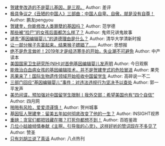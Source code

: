 - [贺建奎改造的不是婴儿基因，是三观。](http://wechatscope.jmsc.hku.hk:8000/html?fn=gh_2ba2404c01c0_2018-11-30_2653355003_lwKHyrf72P.y.tar.gz)
Author: 差评
- [极具争议之《丑陋的中国人》三部曲：中国人自卑、自傲，就是没有自尊！](http://wechatscope.jmsc.hku.hk:8000/html?fn=gh_6a6834a87305_2018-11-30_2247487732_a9flA6EhD5.y.tar.gz)
Author: 鹏友pengyou
- [贺建奎，你能修改人类罪孽的基因吗？](http://wechatscope.jmsc.hku.hk:8000/html?fn=gh_7ea922bbe724_2018-11-30_2654109874_URgrFpyDCG.y.tar.gz)
Author: 范学德
- [那些被“捡尸”的女孩后面都怎么样了？](http://wechatscope.jmsc.hku.hk:8000/html?fn=gh_cc43c37310ea_2018-11-30_2247493121_rBbWJuadvH.y.tar.gz)
Author: 鬼师兄讲鬼故事
- [谴责“基因编辑婴儿”的道德理由是什么？](http://wechatscope.jmsc.hku.hk:8000/html?fn=gh_5c4e342a79a0_2018-11-30_2753605181_yOCaWkw0eP.y.tar.gz)
Author: 清华大学清新时报
- [让一部分猴子先富起来，结果猴子嫖娼了……](http://wechatscope.jmsc.hku.hk:8000/html?fn=gh_7fad9eaab95d_2018-11-30_2247484810_8JDKnXNAM6.y.tar.gz)
Author: 思想报
- [绝不是危言耸听！2019年才是经济寒冬的开始，失业潮不可避免](http://wechatscope.jmsc.hku.hk:8000/html?fn=gh_cea50858e658_2018-11-30_2247489337_vTEAs9oqZe.y.tar.gz)
Author: 中产读本
- [美国国家卫生研究所(NIH)对首例基因编辑婴儿发声明](http://wechatscope.jmsc.hku.hk:8000/html?fn=gh_741afabd0abe_2018-11-30_2676485517_e8jTzDQd4H.y.tar.gz)
Author: 今日观察
- [能救治白血病女孩的基因编辑技术，并不是贺建奎式的危险冒进](http://wechatscope.jmsc.hku.hk:8000/html?fn=wxid_5637156371511_2018-11-30_2651703619_t92Vx1Bfui.y.tar.gz)
Author: 果壳
- [恶果来了！国际生物遗传领域开始拒收中国留学生](http://wechatscope.jmsc.hku.hk:8000/html?fn=gh_ae5bc138b1e1_2018-11-30_2247487151_43hjY9aFAl.y.tar.gz)
Author: 高碎说一不二
- [三部门回应“基因编辑婴儿”事件：对违法违规行为坚决予以查处](http://wechatscope.jmsc.hku.hk:8000/html?fn=gh_69088f1e3941_2018-11-30_2247487342_N4DbfhSwGd.y.tar.gz)
Author: 郭一平发声
- [美恐间谍，预加强对中国留学生限制丨我外交部：希望美国也有“四个自信”](http://wechatscope.jmsc.hku.hk:8000/html?fn=gh_456a492c2af5_2018-11-30_2651087183_mhztljLwWJ.y.tar.gz)
Author: 四月网
- [啪啪有风险，爱爱须谨慎！](http://wechatscope.jmsc.hku.hk:8000/html?fn=gh_045f648a9533_2018-11-30_2661663884_HLjtVR6Xhp.y.tar.gz)
Author: 贺州城事
- [基因狂人贺建奎：留美五年如何彻底改变了他的一生？](http://wechatscope.jmsc.hku.hk:8000/html?fn=gh_9ee258d0c30a_2018-11-30_2653941412_10uExR8P5f.y.tar.gz)
Author: INSIGHT视界
- [重磅：贪官们都把钱藏在哪？打死你都想不到！](http://wechatscope.jmsc.hku.hk:8000/html?fn=gh_28f0f67450d1_2018-11-30_2247483847_tIVU0smBa6.y.tar.gz)
Author: 百姓鉴政
- [几位小姑娘倾情奉献《主啊，引导我的心灵》，这样好听的赞词现在不多见了](http://wechatscope.jmsc.hku.hk:8000/html?fn=gh_ae3015f137b5_2018-11-30_2247485002_AyIx1vpM87.y.tar.gz)
Author: 赞圣
- [只有刘胡兰说了真话](http://wechatscope.jmsc.hku.hk:8000/html?fn=gh_d4044441a569_2018-11-30_2247487763_92jfaQdSxA.y.tar.gz)
Author: 八点热刊

